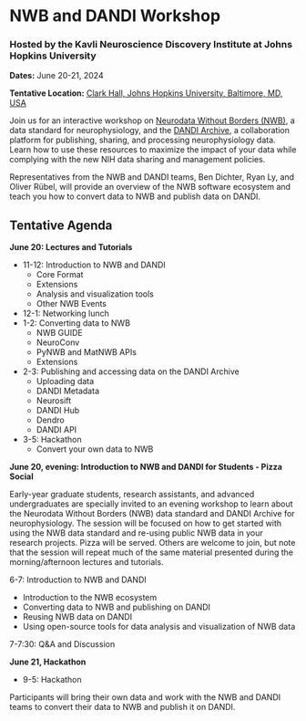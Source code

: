 <!-- <img alt="banner" src="images/nwb_dandi_bcm_2024_banner.png"> -->

# NWB and DANDI Workshop

### Hosted by the Kavli Neuroscience Discovery Institute at Johns Hopkins University

**Dates:** June 20-21, 2024

**Tentative Location:** [Clark Hall, Johns Hopkins University, Baltimore, MD, USA](https://maps.app.goo.gl/SUbwXYKHWnRGoRF97)

Join us for an interactive workshop on [Neurodata Without Borders (NWB)](https://nwb.org), a data standard for neurophysiology, and the [DANDI Archive](https://dandiarchive.org), a collaboration platform for publishing, sharing, and processing neurophysiology data. Learn how to use these resources to maximize the impact of your data while complying with the new NIH data sharing and management policies.

Representatives from the NWB and DANDI teams, Ben Dichter, Ryan Ly, and Oliver Rübel, will provide an overview of the NWB software ecosystem and teach you how to convert data to NWB and publish data on DANDI.

## Tentative Agenda

**June 20: Lectures and Tutorials**

* 11-12: Introduction to NWB and DANDI
  * Core Format
  * Extensions
  * Analysis and visualization tools
  * Other NWB Events
* 12-1: Networking lunch
* 1-2: Converting data to NWB
  * NWB GUIDE
  * NeuroConv
  * PyNWB and MatNWB APIs
  * Extensions
* 2-3: Publishing and accessing data on the DANDI Archive
  * Uploading data
  * DANDI Metadata
  * Neurosift
  * DANDI Hub
  * Dendro
  * DANDI API
* 3-5: Hackathon
  * Convert your own data to NWB
 
**June 20, evening: Introduction to NWB and DANDI for Students - Pizza Social**

Early-year graduate students, research assistants, and advanced undergraduates are specially invited to an evening workshop to learn about the Neurodata Without Borders (NWB) data standard and DANDI Archive for neurophysiology. The session will be focused on how to get started with using the NWB data standard and re-using public NWB data in your research projects. Pizza will be served. Others are welcome to join, but note that the session will repeat much of the same material presented during the morning/afternoon lectures and tutorials.

6-7: Introduction to NWB and DANDI
  * Introduction to the NWB ecosystem
  * Converting data to NWB and publishing on DANDI
  * Reusing NWB data on DANDI
  * Using open-source tools for data analysis and visualization of NWB data

7-7:30: Q&A and Discussion

**June 21, Hackathon**

* 9-5: Hackathon

Participants will bring their own data and work with the NWB and DANDI teams to convert their data to NWB and publish it on DANDI.

<!-- ## Registration

The event is free and open to all, but registration is required for security purposes. -->

<!-- ## Flyer

Download the event flyer [here](images/nwb_dandi_bcm_2024_flyer.pdf). -->
